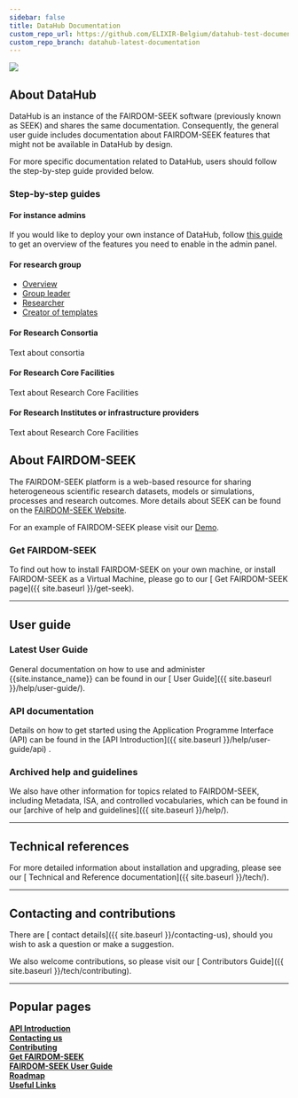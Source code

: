 ```yaml
---
sidebar: false
title: DataHub Documentation
custom_repo_url: https://github.com/ELIXIR-Belgium/datahub-test-documentation
custom_repo_branch: datahub-latest-documentation
---
```

<div class="col text-center">
    <img src="{{ 'images/datahub_banner_600.svg' | relative_url }}" />
</div>
<h2>
<i class="fa-solid fa-flask-vial fa-1x"></i> <i class="fa-solid fa-magnifying-glass-chart fa-1x"></i>
 About DataHub
</h2>

DataHub is an instance of the FAIRDOM-SEEK software (previously known as SEEK) and shares the same documentation. Consequently, the general user guide includes documentation about FAIRDOM-SEEK features that might not be available in DataHub by design.

For more specific documentation related to DataHub, users should follow the step-by-step guide provided below.

### Step-by-step guides

<div class="row row-cols-1 row-cols-sm-2 row-cols-lg-3 g-4 mb-2">
    <div class="col">
        <div class="card rounded shadow shadow-hover h-100">
            <div class="card-body">
                <h4 class="card-title mt-0"> For instance admins </h4>
                <p class="card-text text-justify">If you would like to deploy your own instance of DataHub, follow <a href="{{site.baseurl}}/deploy-datahub">this guide</a> to get an overview of the features you need to enable in the admin panel. </p>
            </div>
        </div>
    </div>
    <div class="col">
        <div class="card rounded shadow shadow-hover h-100">
            <div class="card-body">
                <h4 class="card-title mt-0"> For research group </h4>
                <ul class="list-group list-group-flush">
                    <li class="list-group-item"><a href="{{site.baseurl}}/step-by-step-research-group#overview">Overview</a></li>
                    <li class="list-group-item"><a href="{{site.baseurl}}/step-by-step-research-group#group-leader">Group leader</a></li>
                    <li class="list-group-item"><a href="{{site.baseurl}}/step-by-step-research-group#researcher">Researcher</a></li>
                    <li class="list-group-item"><a href="{{site.baseurl}}/step-by-step-research-group#creator-of-templates">Creator of templates</a></li>
                </ul>
            </div>
        </div>
    </div>
    <div class="col">
        <div class="card rounded shadow shadow-hover h-100">
            <div class="card-body">
                <h4 class="card-title mt-0"> For Research Consortia </h4>
                <p class="card-text text-justify">Text about consortia</p>
            </div>
        </div>
    </div>
    <div class="col">
        <div class="card rounded shadow shadow-hover h-100">
            <div class="card-body">
                <h4 class="card-title mt-0"> For Research Core Facilities </h4>
                <p class="card-text text-justify">Text about Research Core Facilities</p>
            </div>
        </div>
    </div>
    <div class="col">
        <div class="card rounded shadow shadow-hover h-100">
            <div class="card-body">
                <h4 class="card-title mt-0"> For Research Institutes or infrastructure providers</h4>
                <p class="card-text text-justify">Text about Research Core Facilities</p>
            </div>
        </div>
    </div>
</div>

<h2>
<i class="fa-solid fa-flask-vial fa-1x"></i> <i class="fa-solid fa-magnifying-glass-chart fa-1x"></i>
 About FAIRDOM-SEEK
</h2>

The FAIRDOM-SEEK platform is a web-based resource for sharing heterogeneous scientific research datasets,
models or simulations, processes and research outcomes. More details about SEEK can be found on the [FAIRDOM-SEEK Website](https://seek4science.org).

For an example of FAIRDOM-SEEK please visit our [Demo](https://demo.seek4science.org).

### Get FAIRDOM-SEEK

To find out how to install FAIRDOM-SEEK on your own machine, or install FAIRDOM-SEEK as a Virtual Machine, please go to our [<i class="fa-solid fa-flask-vial fa-1x"></i> <i class="fa-solid fa-magnifying-glass-chart fa-1x"></i> Get FAIRDOM-SEEK page]({{ site.baseurl }}/get-seek).

---

<h2>
<i class="fa-solid fa-user-group fa-1x"></i> <i class="fa-solid fa-book fa-1x"></i>
 User guide</h2>

### Latest User Guide

General documentation on how to use and administer {{site.instance_name}} can be found in our [<i class="fa-solid fa-user-group fa-1x"></i> <i class="fa-solid fa-book fa-1x"></i> User Guide]({{ site.baseurl }}/help/user-guide/).

### API documentation

Details on how to get started using the Application Programme Interface (API) can be found in the [API Introduction]({{ site.baseurl }}/help/user-guide/api) .

### Archived help and guidelines

We also have other information for topics related to FAIRDOM-SEEK, including Metadata, ISA, and controlled vocabularies, which can be found
in our [archive of help and guidelines]({{ site.baseurl }}/help/).

---

<h2>
<i class="fa-solid fa-wrench fa-1x"></i> <i class="fa-solid fa-book-atlas fa-1x"></i>
 Technical references</h2>

For more detailed information about installation and upgrading, please see our [<i class="fa-solid fa-wrench fa-1x"></i> <i class="fa-solid fa-book-atlas fa-1x"></i> Technical and Reference documentation]({{ site.baseurl }}/tech/).

---

<h2>
<i class="fa-solid fa-envelopes-bulk fa-1x"></i> <i class="fa-solid fa-truck-fast fa-1x"></i> Contacting and contributions</h2>

There are [<i class="fa-solid fa-envelopes-bulk fa-1x"></i>  contact details]({{ site.baseurl }}/contacting-us), should you wish to ask a question or make a suggestion.

We also welcome contributions, so please visit our [<i class="fa-solid fa-truck-fast fa-1x"></i> Contributors Guide]({{ site.baseurl }}/tech/contributing).

---

<h2>
<i class="fa-solid fa-star fa-1x"></i> Popular pages</h2>

<div class="mt-1 row row-cols-1 row-cols-md-2 row-cols-lg-3 gy-4 navigation-tiles">
    <div class="col d-grid">
        <a role="button" class="btn py-3 fs-4 section-title" href="{{ site.baseurl }}/help/user-guide/api"><b>API Introduction</b></a>
    </div>
    <div class="col d-grid">
        <a role="button" class="btn py-3 fs-4 section-title" href="{{ site.baseurl }}/contacting-us"><b>Contacting us</b></a>
    </div>
    <div class="col d-grid">
        <a role="button" class="btn py-3 fs-4 section-title" href="{{ site.baseurl }}/tech/contributing"><b>Contributing</b></a>
    </div>
    <div class="col d-grid">
        <a role="button" class="btn py-3 fs-4 section-title" href="{{ site.baseurl }}/get-seek"><b>Get FAIRDOM-SEEK</b></a>
    </div>
    <div class="col d-grid">
        <a role="button" class="btn py-3 fs-4 section-title" href="{{ site.baseurl }}/help/user-guide/"><b>FAIRDOM-SEEK User Guide</b></a>
    </div>
    <div class="col d-grid">
        <a role="button" class="btn py-3 fs-4 section-title" href="{{ site.baseurl }}/tech/roadmap"><b>Roadmap</b></a>
    </div>
    <div class="col d-grid">
        <a role="button" class="btn py-3 fs-4 section-title" href="{{ site.baseurl }}/tech/useful-links"><b>Useful Links</b></a>
    </div>
</div>

